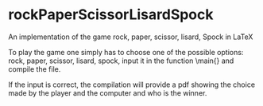 # rockPaperScissorLisardSpock
An implementation of the game rock, paper, scissor, lisard, Spock in LaTeX

To play the game one simply has to choose one of the possible options: rock, paper, scissor, lisard, spock, input it in the function \main{} and compile the file.

If the input is correct, the compilation will provide a pdf showing the choice made by the player and the computer and who is the winner.
